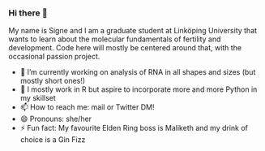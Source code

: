 ### Hi there 👋

My name is Signe and I am a graduate student at Linköping University that wants to learn about the molecular fundamentals of fertility and development. Code here will mostly be centered around that, with the occasional passion project.
<br>

- 🧬 I’m currently working on analysis of RNA in all shapes and sizes (but mostly short ones!) 
- 📝 I mostly work in R but aspire to incorporate more and more Python in my skillset
- 📫 How to reach me: mail or Twitter DM! 
- 😄 Pronouns: she/her
- ⚡ Fun fact: My favourite Elden Ring boss is Maliketh and my drink of choice is a Gin Fizz

<!--
**signeskog/signeskog** is a ✨ _special_ ✨ repository because its `README.md` (this file) appears on your GitHub profile.

Here are some ideas to get you started:

- 🔭 I’m currently working on ...
- 🌱 I’m currently learning ...
- 👯 I’m looking to collaborate on ...
- 🤔 I’m looking for help with ...
- 💬 Ask me about ...
- 📫 How to reach me: ...
- 😄 Pronouns: ...
- ⚡ Fun fact: ...
-->
